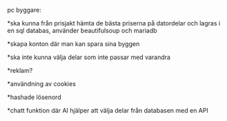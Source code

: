 

pc byggare:

*ska kunna från prisjakt hämta de bästa priserna  på datordelar och lagras i en sql databas, använder beautifulsoup och mariadb

*skapa konton där man kan spara sina byggen

*ska inte kunna välja delar som inte passar med varandra 

*reklam?

*användning av cookies

*hashade lösenord 

*chatt funktion där AI hjälper att välja delar från databasen med en API
